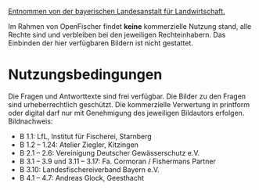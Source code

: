 [Entnommen von der bayerischen Landesanstalt für Landwirtschaft.](https://www.lfl.bayern.de/ifi/fischerpruefung/125173/index.php)

Im Rahmen von OpenFischer findet __keine__ kommerzielle Nutzung stand, alle Rechte sind
und verbleiben bei den jeweiligen Rechteinhabern. Das Einbinden 
der hier verfügbaren Bildern ist nicht gestattet.

# Nutzungsbedingungen
Die Fragen und Antworttexte sind frei verfügbar.
Die Bilder zu den Fragen sind urheberrechtlich geschützt. Die kommerzielle Verwertung in printform oder digital darf nur mit Genehmigung des jeweiligen Bildautors erfolgen.
Bildnachweis:
- B 1.1: LfL, Institut für Fischerei, Starnberg
- B 1.2 – 1.24: Atelier Ziegler, Kitzingen
- B 2.1 – 2.6: Vereinigung Deutscher Gewässerschutz e.V.
- B 3.1 – 3.9 und 3.11 – 3.17: Fa. Cormoran / Fishermans Partner
- B 3.10: Landesfischereiverband Bayern e.V.
- B 4.1 – 4.7: Andreas Glock, Geesthacht
